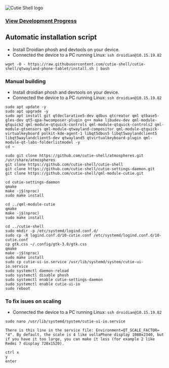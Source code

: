
![Cutie Shell logo](https://avatars.githubusercontent.com/u/88682014?s=200&v=4)

### [View Development Progress](/progress.md)

## Automatic installation script

* Install Droidian phosh and devtools on your device.  
* Connected the device to a PC running Linux: `ssh droidian@10.15.19.82`  

```
wget -O - https://raw.githubusercontent.com/cutie-shell/cutie-shell/qtwayland-phone-tablet/install.sh | bash
```


### Manual building

* Install droidian phosh and devtools on your device.  
* Connected the device to a PC running Linux: `ssh droidian@10.15.19.82`    

```
sudo apt update -y
sudo apt upgrade -y
sudo apt install git qtdeclarative5-dev qdbus qtcreator qml qtbase5-gles-dev qt5-qpa-hwcomposer-plugin g++ make libudev-dev qml-module-qtquick2 qml-module-qtquick-controls qml-module-qtquick-controls2 qml-module-qtsensors qml-module-qtwayland-compositor qml-module-qtquick-virtualkeyboard polkit-kde-agent-1 libqt5dbus5 libqt5waylandclient5 libqt5waylandclient5-dev qtwayland5 qtvirtualkeyboard-plugin qml-module-qt-labs-folderlistmodel -y
cd ~

sudo git clone https://github.com/cutie-shell/atmospheres.git /usr/share/atmospheres
git clone https://github.com/cutie-shell/cutie-shell
git clone https://github.com/cutie-shell/cutie-settings-daemon.git
git clone https://github.com/cutie-shell/qml-module-cutie.git

cd cutie-settings-daemon
qmake
make -j$(nproc)
sudo make install

cd ../qml-module-cutie
qmake
make -j$(nproc)
sudo make install

cd ../cutie-shell
sudo mkdir -p /etc/systemd/logind.conf.d/
sudo cp -R logind.conf.d/10-cutie.conf /etc/systemd/logind.conf.d/10-cutie.conf
cp gtk.css ~/.config/gtk-3.0/gtk.css
qmake
make -j$(nproc)
sudo make install
sudo cp cutie-ui-io.service /usr/lib/systemd/system/cutie-ui-io.service
sudo systemctl daemon-reload
sudo systemctl disable phosh
sudo systemctl enable cutie-settings-daemon
sudo systemctl enable cutie-ui-io
sudo reboot
```


### To fix isues on scaling
* Connected the device to a PC running Linux: `ssh droidian@10.15.19.82` 

```
sudo nano /usr/lib/systemd/system/cutie-ui-io.service

There is this line in the service file: Environment=QT_SCALE_FACTOR= "4". By default, the scale is 4 like vollaPhone display 1080x2340, but if you have it too large, you can make it less (for example 2 like Redmi 7 display 720x1520).

ctrl x
y
enter
```
